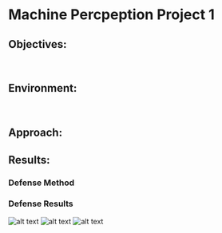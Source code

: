 # Machine Percpeption Project 1

## Objectives:



&nbsp;
## Environment:



&nbsp;

## Approach:



## Results:



### Defense Method





### Defense Results
![alt text](https://github.com/JuoTungChen/MP_project1/blob/main/denfense_comparison(FGSM).png?raw=true)
![alt text](https://github.com/JuoTungChen/MP_project1/blob/main/class_accuracy_no_defense.png?raw=true)
![alt text](https://github.com/JuoTungChen/MP_project1/blob/main/class_accuracy_defense.png?raw=true)




